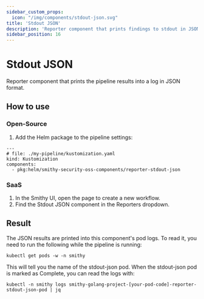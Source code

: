 ```yaml
---
sidebar_custom_props:
  icon: "/img/components/stdout-json.svg"
title: 'Stdout JSON'
description: 'Reporter component that prints findings to stdout in JSON format.'
sidebar_position: 16
---
```


# Stdout JSON

Reporter component that prints the pipeline results into a log in JSON format.

## How to use

### Open-Source

1. Add the Helm package to the pipeline settings:

```
---
# file: ./my-pipeline/kustomization.yaml
kind: Kustomization
components:
  - pkg:helm/smithy-security-oss-components/reporter-stdout-json
```

### SaaS

1. In the Smithy UI, open the page to create a new workflow.
2. Find the Stdout JSON component in the Reporters dropdown.

## Result

The JSON results are printed into this component's pod logs.
To read it, you need to run the following while the pipeline is running:

```shell
kubectl get pods -w -n smithy
```

This will tell you the name of the stdout-json pod.
When the stdout-json pod is marked as Complete, you can read the logs with:

```shell
kubectl -n smithy logs smithy-golang-project-[your-pod-code]-reporter-stdout-json-pod | jq
```
